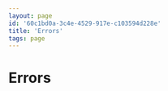 ```yaml
---
layout: page
id: '60c1bd0a-3c4e-4529-917e-c103594d228e'
title: 'Errors'
tags: page
---
```

  
# Errors

<div class="space-y-2">

</div>
